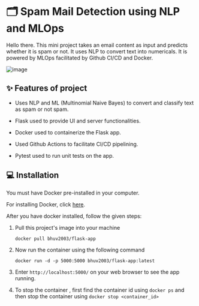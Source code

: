 
# :card_index_dividers: Spam Mail Detection using NLP and MLOps

Hello there. This mini project takes an email content as input and predicts whether it is spam or not. It uses NLP to convert text into numericals. It is powered by MLOps facilitated by Github CI/CD and Docker. 


![image](https://github.com/user-attachments/assets/70ee1b37-c97d-47ac-8aa5-b160b949d058)



## :sparkles: Features of project

- Uses NLP and ML (Multinomial Naive Bayes) to convert and classify text as spam or not spam.

- Flask used to provide UI and server functionalities.

- Docker used to containerize the Flask app.

- Used Github Actions to facilitate CI/CD pipelining.

- Pytest used to run unit tests on the app. 


## :computer: Installation

You must have Docker pre-installed in your computer.

For installing Docker, click [here](https://www.docker.com/get-started/).


After you have docker installed, follow the given steps:


1. Pull this project's image into your machine

     `docker pull bhuv2003/flask-app`

2. Now run the container using the following command 

    `docker run -d -p 5000:5000 bhuv2003/flask-app:latest`

3. Enter `http://localhost:5000/` on your web browser to see the app running.


4. To stop the container , first find the container id using `docker ps` and then stop the container using `docker stop <container_id>`





